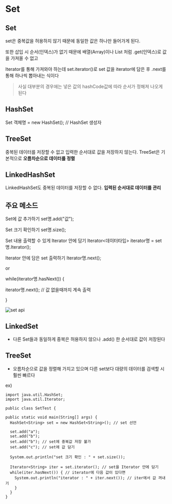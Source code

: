 # Set

## Set

set은 중복값을 허용하지 않기 때문에 동일한 값은 하나만 들어가게 된다. 

또한 삽입 시 순서(인덱스)가 없기 때문에 배열(Array)이나 List 처럼 .get(인덱스)로 값을 가져올 수 없고 

Iterator를 통해 가져와야 하는데 set.iterator()로 set 값을 iterator에 담은 후 .next를 통해 하나씩 뽑아내는 식이다

> 사실 대부분의 경우에는 넣은 값의 hashCode값에 따라 순서가 정해져 나오게 된다

## HashSet

Set<E> 객체명 = new HashSet<E>(); // HashSet 생성자

  ## TreeSet
  
  중복된 데이터를 저장할 수 없고 입력한 순서대로 값을 저장하지 않는다. 
  TreeSet은 기본적으로 **오름차순으로 데이터를 정렬**

  ## LinkedHashSet
  LinkedHashSet도 중복된 데이터를 저장할 수 없다. 
  **입력된 순서대로 데이터를 관리**
  
  ## 주요 메소드
  
Set에 값 추가하기 set명.add("값");

Set 크기 확인하기 set명.size();

Set 내용 출력할 수 있게 Iterator 안에 담기 Iterator<데이터타입> iterator명 = set명.Iterator();

Iterator 안에 담은 set 출력하기 Iterator명.next();

or

while(iterator명.hasNext()) {

iterator명.next(); // 값 없을때까지 계속 출력

}
  
  ![set api](https://mblogthumb-phinf.pstatic.net/MjAxNzA0MjhfMjQ4/MDAxNDkzMzkwOTg3NDA4.87xH0xjzS8jOW8Y0OTA-liTaOUEQUrzkRBwE7N71O0Yg.zNyDW48QICuPvpTlE1UB6yTCIIyZ4E6CIZBDgLcvhY4g.PNG.heartflow89/image.png?type=w800)

  
  ## LinkedSet
  
  - 다른 Set들과 동일하게 중복은 허용하지 않으나 .add() 한 순서대로 값이 저장된다
  
  ## TreeSet
  
  - 오름차순으로 값을 정렬해 가지고 있으며 다른 set보다 대량의 데이터를 검색할 시 훨씬 빠르다
  
  ex) 
  
    import java.util.HashSet;
    import java.util.Iterator;

    public class SetTest {

    public static void main(String[] args) {
      HashSet<String> set = new HashSet<String>(); // set 선언

      set.add("a");
      set.add("b");
      set.add("b"); // set에 중복값 저장 불가 
      set.add("c"); // set에 값 담기

      System.out.println("set 크기 확인 : " + set.size());

      Iterator<String> iter = set.iterator(); // set을 Iterator 안에 담기
      while(iter.hasNext()) { // iterator에 다음 값이 있다면
        System.out.println("iterator : " + iter.next()); // iter에서 값 꺼내기
        }
      }
    }
